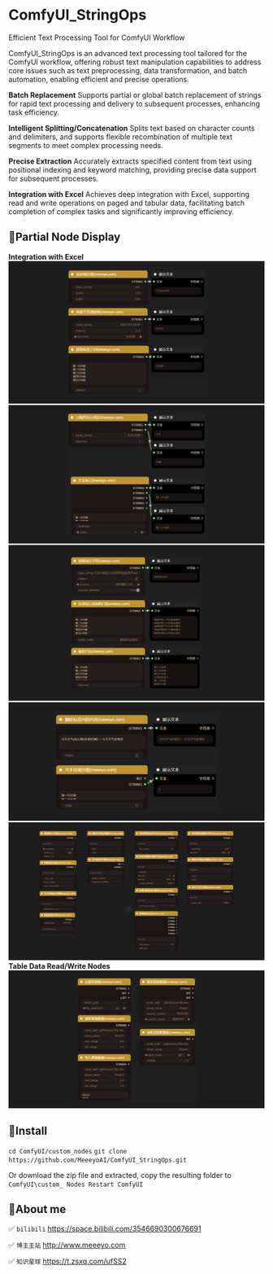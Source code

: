 # ComfyUI_StringOps
Efficient Text Processing Tool for ComfyUI Workflow

ComfyUI_StringOps is an advanced text processing tool tailored for the ComfyUI workflow, offering robust text manipulation capabilities to address core issues such as text preprocessing, data transformation, and batch automation, enabling efficient and precise operations.

**Batch Replacement**
Supports partial or global batch replacement of strings for rapid text processing and delivery to subsequent processes, enhancing task efficiency.

**Intelligent Splitting/Concatenation**
Splits text based on character counts and delimiters, and supports flexible recombination of multiple text segments to meet complex processing needs.

**Precise Extraction**
Accurately extracts specified content from text using positional indexing and keyword matching, providing precise data support for subsequent processes.

**Integration with Excel**
Achieves deep integration with Excel, supporting read and write operations on paged and tabular data, facilitating batch completion of complex tasks and significantly improving efficiency.


## 🔸Partial Node Display
**Integration with Excel**
![image](image/meyo01.png)   
![image](image/meyo02.png)   
![image](image/meyo03.png)   
![image](image/meyo04.png)   
![image](image/meyo05.png)   
**Table Data Read/Write Nodes**
![image](image/meyo06.png)   


## 🔸Install
```cd ComfyUI/custom_nodes```
```git clone https://github.com/MeeeyoAI/ComfyUI_StringOps.git```

Or download the zip file and extracted, copy the resulting folder to ```ComfyUI\custom_ Nodes Restart ComfyUI```

## 🔸About me
✅ `bilibili` https://space.bilibili.com/3546690300676691

✅ `博主主站` http://www.meeeyo.com

✅ `知识星球` https://t.zsxq.com/ufSS2
